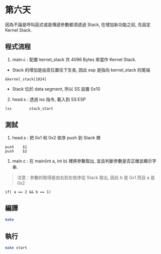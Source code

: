 # 第六天

因為不論是呼叫函式或是傳遞參數都須透過 Stack, 在增加新功能之前, 先設定 Kernel Stack.

## 程式流程

1. main.c : 配置 kernel_stack 共 4096 Bytes 來當作 Kernel Stack.
* Stack 的增加是由高位置往下生長, 因此 esp 是指向 kernel_stack 的尾端 
```
&kernel_stack[1024]
```
* Stack 位於 data segment, 所以 SS 設置 0x10

2. head.s : 透過 lss 指令, 載入到 SS:ESP
```
lss        stack_start
```

## 測試

1. head.s : 把 0x1 和 0x2 依序 push 到 Stack 裡
```
push    $1
push    $2
```

1. main.c : 在 main(int a, int b) 裡將參數取出, 並且判斷參數是否正確並顯示字串.
>注意：參數的取得是由右到左依序從 Stack 取出, 因此 b 是 0x1 而且 a 是 0x2
```
if( a == 2 && b == 1)
```

## 編譯
```bash
make
```

## 執行
```bash
make start
```
